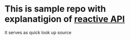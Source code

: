 # This is sample repo with explanatigion of [reactive API](https://projectreactor.io/)

It serves as quick look up source